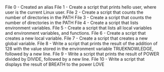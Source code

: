 File 0 - Created an alias
File 1 - Create a script that prints hello user, where user is the current Linux user.
File 2 - Create a script that counts the number of directories in the PATH
File 3 - Create a script that counts the number of directories in the PATH
File 4 - Create a script that lists environment variables.
File 5 - Create a script that lists all local variables and environment variables, and functions.
File 6 - Create a script that creates a new local variable.
File 7 - Create a script that creates a new global variable.
File 8 - Write a script that prints the result of the addition of 128 with the value stored in the environment variable TRUEKNOWLEDGE, followed by a new line.
File 9 - Write a script that prints the result of POWER divided by DIVIDE, followed by a new line.
File 10 - Write a script that displays the result of BREATH to the power LOVE